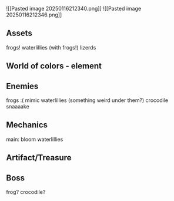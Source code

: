 ![[Pasted image 20250116212340.png]]
![[Pasted image 20250116212346.png]]
## Assets
frogs!
waterlillies (with frogs!)
lizerds
## World of colors - element

## Enemies
frogs :(
mimic waterlillies (something weird under them?)
crocodile
snaaaake
## Mechanics
main: bloom
waterlillies
## Artifact/Treasure

## Boss
frog?
crocodile?